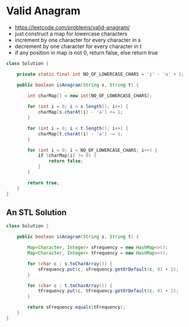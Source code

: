 # Valid Anagram

- https://leetcode.com/problems/valid-anagram/
- just construct a map for lowercase characters
- increment by one character for every character in s
- decrement by one character for every character in t
- if any position in map is not 0, return false, else return true

```java
class Solution {

    private static final int NO_OF_LOWERCASE_CHARS = 'z' - 'a' + 1;

    public boolean isAnagram(String s, String t) {
        
        int charMap[] = new int[NO_OF_LOWERCASE_CHARS];

        for (int i = 0; i < s.length(); i++) {
            charMap[s.charAt(i) - 'a'] += 1;
        }

        for (int i = 0; i < t.length(); i++) {
            charMap[t.charAt(i) - 'a'] -= 1;
        }

        for (int i = 0; i < NO_OF_LOWERCASE_CHARS; i++) {
            if (charMap[i] != 0) {
                return false;
            }
        }

        return true;
    }
}
```

## An STL Solution

```java
class Solution {

    public boolean isAnagram(String s, String t) {

        Map<Character, Integer> sFrequency = new HashMap<>();
        Map<Character, Integer> tFrequency = new HashMap<>();

        for (char c : s.toCharArray()) {
            sFrequency.put(c, sFrequency.getOrDefault(c, 0) + 1);
        }

        for (char c : t.toCharArray()) {
            tFrequency.put(c, tFrequency.getOrDefault(c, 0) + 1);
        }

        return sFrequency.equals(tFrequency);
    }
}
```
